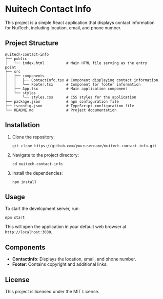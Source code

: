 # Nuitech Contact Info

This project is a simple React application that displays contact information for NuiTech, including location, email, and phone number.

## Project Structure

```
nuitech-contact-info
├── public
│   └── index.html          # Main HTML file serving as the entry point
├── src
│   ├── components
│   │   ├── ContactInfo.tsx # Component displaying contact information
│   │   └── Footer.tsx      # Component for footer information
│   ├── App.tsx             # Main application component
│   └── styles
│       └── styles.css      # CSS styles for the application
├── package.json            # npm configuration file
├── tsconfig.json           # TypeScript configuration file
└── README.md               # Project documentation
```

## Installation

1. Clone the repository:
   ```
   git clone https://github.com/yourusername/nuitech-contact-info.git
   ```
2. Navigate to the project directory:
   ```
   cd nuitech-contact-info
   ```
3. Install the dependencies:
   ```
   npm install
   ```

## Usage

To start the development server, run:
```
npm start
```
This will open the application in your default web browser at `http://localhost:3000`.

## Components

- **ContactInfo**: Displays the location, email, and phone number.
- **Footer**: Contains copyright and additional links.

## License

This project is licensed under the MIT License.